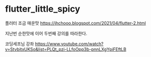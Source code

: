 # flutter_little_spicy

플러터 조금 매운맛
https://jhchooo.blogspot.com/2021/04/flutter-2.html

지난번 순한맛에 이어 두번째 강의를 따라한다.

코딩세프님 강좌
https://www.youtube.com/watch?v=StvbitxUKSo&list=PLQt_pzi-LLfoOpp3b-pnnLXgYpiFEftLB